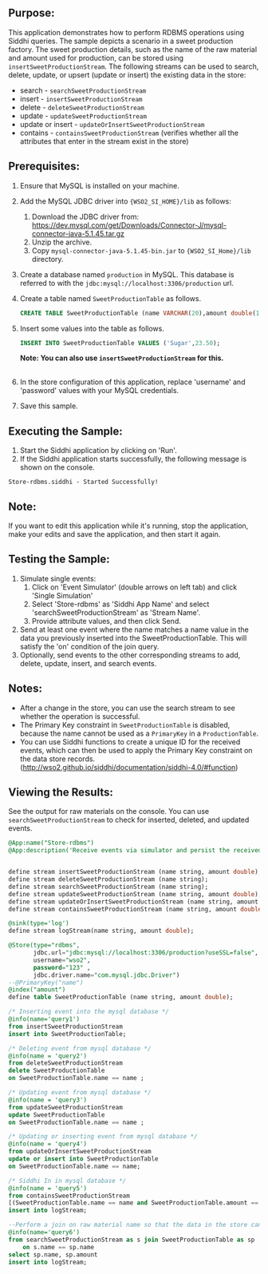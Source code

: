 ## Purpose:
This application demonstrates how to perform RDBMS operations using Siddhi queries. The sample depicts a scenario in a sweet production factory. The sweet production details, such as the name of the raw material and amount used for production, can be stored using `insertSweetProductionStream`. The following streams can be used to search, delete, update, or upsert (update or insert) the existing data in the store:
* search - `searchSweetProductionStream`
* insert - `insertSweetProductionStream`
* delete - `deleteSweetProductionStream`
* update - `updateSweetProductionStream`
* update or insert - `updateOrInsertSweetProductionStream`
* contains - `containsSweetProductionStream` (verifies whether all the attributes that enter in the stream exist in the store)

## Prerequisites:
1. Ensure that MySQL is installed on your machine.
2. Add the MySQL JDBC driver into `{WSO2_SI_HOME}/lib` as follows:
    1. Download the JDBC driver from: https://dev.mysql.com/get/Downloads/Connector-J/mysql-connector-java-5.1.45.tar.gz
    2. Unzip the archive.
    3. Copy `mysql-connector-java-5.1.45-bin.jar` to `{WSO2_SI_Home}/lib` directory.
3. Create a database named `production` in MySQL. This database is referred to with the `jdbc:mysql://localhost:3306/production` url.
4. Create a table named `SweetProductionTable` as follows.
    ```sql
    CREATE TABLE SweetProductionTable (name VARCHAR(20),amount double(10,2));
    ```
5. Insert some values into the table as follows.
    ```sql
    INSERT INTO SweetProductionTable VALUES ('Sugar',23.50);
    ```
    **Note: You can also use `insertSweetProductionStream` for this.**<br/><br/>

6. In the store configuration of this application, replace 'username' and 'password' values with your MySQL credentials.
7. Save this sample.

## Executing the Sample:
1. Start the Siddhi application by clicking on 'Run'.
2. If the Siddhi application starts successfully, the following message is shown on the console.
```
Store-rdbms.siddhi - Started Successfully!
```

## Note:
If you want to edit this application while it's running, stop the application, make your edits and save the application, and then start it again.

## Testing the Sample:
1. Simulate single events:
    1. Click on 'Event Simulator' (double arrows on left tab) and click 'Single Simulation'
    2. Select 'Store-rdbms' as 'Siddhi App Name' and select 'searchSweetProductionStream' as 'Stream Name'.
    3. Provide attribute values, and then click Send.
2. Send at least one event where the name matches a name value in the data you previously inserted into the SweetProductionTable. This will satisfy the 'on' condition of the join query.
3. Optionally, send events to the other corresponding streams to add, delete, update, insert, and search events.

## Notes:
- After a change in the store, you can use the search stream to see whether the operation is successful.
- The Primary Key constraint in `SweetProductionTable` is disabled, because the name cannot be used as a `PrimaryKey` in a `ProductionTable`.
- You can use Siddhi functions to create a unique ID for the received events, which can then be used to apply the Primary Key constraint on the data store records. (http://wso2.github.io/siddhi/documentation/siddhi-4.0/#function)

## Viewing the Results:
See the output for raw materials on the console. You can use `searchSweetProductionStream` to check for inserted, deleted, and updated events.

```sql
@App:name("Store-rdbms")
@App:description('Receive events via simulator and persist the received data in the store.')


define stream insertSweetProductionStream (name string, amount double);
define stream deleteSweetProductionStream (name string);
define stream searchSweetProductionStream (name string);
define stream updateSweetProductionStream (name string, amount double);
define stream updateOrInsertSweetProductionStream (name string, amount double);
define stream containsSweetProductionStream (name string, amount double);

@sink(type='log')
define stream logStream(name string, amount double);

@Store(type="rdbms",
       jdbc.url="jdbc:mysql://localhost:3306/production?useSSL=false",
       username="wso2",
       password="123" ,
       jdbc.driver.name="com.mysql.jdbc.Driver")
--@PrimaryKey("name")
@index("amount")
define table SweetProductionTable (name string, amount double);

/* Inserting event into the mysql database */
@info(name='query1')
from insertSweetProductionStream
insert into SweetProductionTable;

/* Deleting event from mysql database */
@info(name = 'query2')
from deleteSweetProductionStream
delete SweetProductionTable
on SweetProductionTable.name == name ;

/* Updating event from mysql database */
@info(name = 'query3')
from updateSweetProductionStream
update SweetProductionTable
on SweetProductionTable.name == name ;

/* Updating or inserting event from mysql database */
@info(name = 'query4')
from updateOrInsertSweetProductionStream
update or insert into SweetProductionTable
on SweetProductionTable.name == name;

/* Siddhi In in mysql database */
@info(name = 'query5')
from containsSweetProductionStream
[(SweetProductionTable.name == name and SweetProductionTable.amount == amount) in SweetProductionTable]
insert into logStream;

--Perform a join on raw material name so that the data in the store can be viewed
@info(name='query6')
from searchSweetProductionStream as s join SweetProductionTable as sp
    on s.name == sp.name
select sp.name, sp.amount
insert into logStream;
```